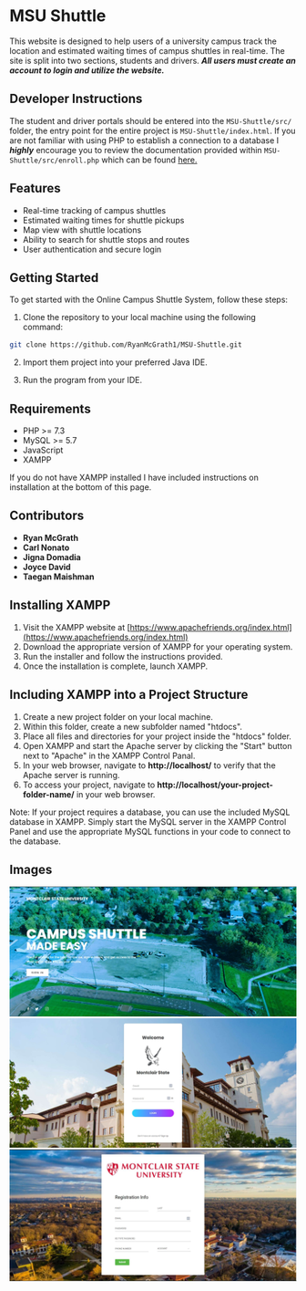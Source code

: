# MSU Shuttle

This website is designed to help users of a university campus track the location and estimated waiting times of campus shuttles in real-time. The site is split into two sections, students and drivers. **_All users must create an account to login and utilize the website._** 

## Developer Instructions

The student and driver portals should be entered into the `MSU-Shuttle/src/` folder, the entry point for the entire project is `MSU-Shuttle/index.html`. If you are not familiar with using PHP to establish a connection to a database I **_highly_** encourage you to review the documentation provided within `MSU-Shuttle/src/enroll.php` which can be found [here.]( https://github.com/RyanMcGrath1/MSU-Shuttle/blob/main/src/enroll.php)

## Features

- Real-time tracking of campus shuttles
- Estimated waiting times for shuttle pickups
- Map view with shuttle locations
- Ability to search for shuttle stops and routes
- User authentication and secure login


## Getting Started

To get started with the Online Campus Shuttle System, follow these steps:

1. Clone the repository to your local machine using the following command:

```sh
git clone https://github.com/RyanMcGrath1/MSU-Shuttle.git
```

2. Import them project into your preferred Java IDE.

3. Run the program from your IDE.

## Requirements

- PHP >= 7.3
- MySQL >= 5.7
- JavaScript
- XAMPP

If you do not have XAMPP installed I have included instructions on installation at the bottom of this page.


## Contributors

- **Ryan McGrath**
- **Carl Nonato**
- **Jigna Domadia**
- **Joyce David**
- **Taegan Maishman**



## Installing XAMPP

1. Visit the XAMPP website at [https://www.apachefriends.org/index.html](https://www.apachefriends.org/index.html)
2. Download the appropriate version of XAMPP for your operating system.
3. Run the installer and follow the instructions provided.
4. Once the installation is complete, launch XAMPP.

## Including XAMPP into a Project Structure

1. Create a new project folder on your local machine.
2. Within this folder, create a new subfolder named "htdocs".
3. Place all files and directories for your project inside the "htdocs" folder.
4. Open XAMPP and start the Apache server by clicking the "Start" button next to "Apache" in the XAMPP Control Panal.
5. In your web browser, navigate to **http://localhost/** to verify that the Apache server is running.
6. To access your project, navigate to **http://localhost/your-project-folder-name/** in your web browser.

Note: If your project requires a database, you can use the included MySQL database in XAMPP. Simply start the MySQL server in the XAMPP Control Panel and use the appropriate MySQL functions in your code to connect to the database.


## Images

![Landing Page](landing.JPG)
![Login Page](login.JPG)
![Sign Up Page](signup.JPG)
